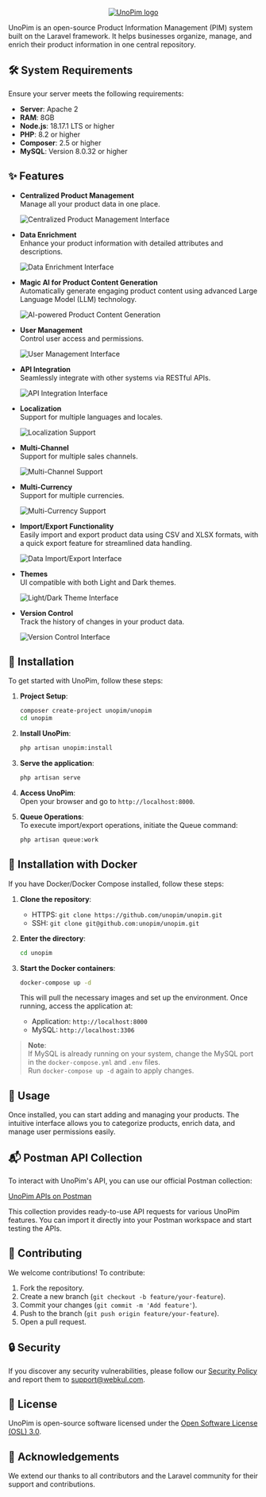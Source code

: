 <p align="center">
  <a href="https://unopim.com/">
    <picture>
      <source media="(prefers-color-scheme: dark)" srcset="https://github.com/user-attachments/assets/5001c5b0-1ef3-4887-a907-f9c20082b0e6">
      <source media="(prefers-color-scheme: light)" srcset="https://github.com/user-attachments/assets/a1e6793d-376e-4452-925b-c72b7d07389a">
      <img src="https://github.com/user-attachments/assets/a1e6793d-376e-4452-925b-c72b7d07389a" alt="UnoPim logo">
    </picture>
  </a>
</p>

UnoPim is an open-source Product Information Management (PIM) system built on the Laravel framework. It helps businesses organize, manage, and enrich their product information in one central repository.

## 🛠️ System Requirements

Ensure your server meets the following requirements:

- **Server**: Apache 2
- **RAM**: 8GB
- **Node.js**: 18.17.1 LTS or higher
- **PHP**: 8.2 or higher
- **Composer**: 2.5 or higher
- **MySQL**: Version 8.0.32 or higher

## ✨ Features

- **Centralized Product Management**  
  Manage all your product data in one place.

  ![Centralized Product Management Interface](https://raw.githubusercontent.com/unopim/temp-media/main/catalog-management.png)

- **Data Enrichment**  
  Enhance your product information with detailed attributes and descriptions.

  ![Data Enrichment Interface](https://raw.githubusercontent.com/unopim/temp-media/main/data-enrichment.png)

- **Magic AI for Product Content Generation**  
  Automatically generate engaging product content using advanced Large Language Model (LLM) technology.

  ![AI-powered Product Content Generation](https://raw.githubusercontent.com/unopim/temp-media/main/advanced-features.png)

- **User Management**  
  Control user access and permissions.

  ![User Management Interface](https://raw.githubusercontent.com/unopim/temp-media/main/access-control.png)

- **API Integration**  
  Seamlessly integrate with other systems via RESTful APIs.

  ![API Integration Interface](https://raw.githubusercontent.com/unopim/temp-media/main/api-integration.png)

- **Localization**  
  Support for multiple languages and locales.

  ![Localization Support](https://raw.githubusercontent.com/unopim/temp-media/main/localization-and-channels.png)

- **Multi-Channel**  
  Support for multiple sales channels.

  ![Multi-Channel Support](https://raw.githubusercontent.com/unopim/temp-media/main/multi-channel-support.png)

- **Multi-Currency**  
  Support for multiple currencies.

  ![Multi-Currency Support](https://raw.githubusercontent.com/unopim/temp-media/main/multi-currency-support.png)

- **Import/Export Functionality**  
  Easily import and export product data using CSV and XLSX formats, with a quick export feature for streamlined data handling.

  ![Data Import/Export Interface](https://raw.githubusercontent.com/unopim/temp-media/main/data-transfer.png)

- **Themes**  
  UI compatible with both Light and Dark themes.

  ![Light/Dark Theme Interface](https://raw.githubusercontent.com/unopim/temp-media/main/user-interface.png)

- **Version Control**  
  Track the history of changes in your product data.

  ![Version Control Interface](https://raw.githubusercontent.com/unopim/temp-media/main/version-control.png)

## 🚀 Installation

To get started with UnoPim, follow these steps:

1. **Project Setup**:
    ```bash
    composer create-project unopim/unopim
    cd unopim
    ```

2. **Install UnoPim**:
    ```bash
    php artisan unopim:install
    ```

3. **Serve the application**:
    ```bash
    php artisan serve
    ```

4. **Access UnoPim**:  
   Open your browser and go to `http://localhost:8000`.

5. **Queue Operations**:  
   To execute import/export operations, initiate the Queue command:

   ```bash
   php artisan queue:work
   ```

## 🐳 Installation with Docker

If you have Docker/Docker Compose installed, follow these steps:

1. **Clone the repository**:
   - HTTPS: `git clone https://github.com/unopim/unopim.git`
   - SSH: `git clone git@github.com:unopim/unopim.git`

2. **Enter the directory**:  
   ```bash
   cd unopim
   ```

3. **Start the Docker containers**:  
   ```bash
   docker-compose up -d
   ```

   This will pull the necessary images and set up the environment. Once running, access the application at:

   - Application: `http://localhost:8000`
   - MySQL: `http://localhost:3306`

> **Note**:  
> If MySQL is already running on your system, change the MySQL port in the `docker-compose.yml` and `.env` files.  
> Run `docker-compose up -d` again to apply changes.

## 📖 Usage

Once installed, you can start adding and managing your products. The intuitive interface allows you to categorize products, enrich data, and manage user permissions easily.

## 📬 Postman API Collection

To interact with UnoPim's API, you can use our official Postman collection:

[UnoPim APIs on Postman](https://www.postman.com/unopim/unopim-apis/collection/kzy03uh/official-unopim-apis?ctx=info)

This collection provides ready-to-use API requests for various UnoPim features. You can import it directly into your Postman workspace and start testing the APIs.

## 🤝 Contributing

We welcome contributions! To contribute:

1. Fork the repository.
2. Create a new branch (`git checkout -b feature/your-feature`).
3. Commit your changes (`git commit -m 'Add feature'`).
4. Push to the branch (`git push origin feature/your-feature`).
5. Open a pull request.

## 🔒 Security

If you discover any security vulnerabilities, please follow our [Security Policy](SECURITY.md) and report them to [support@webkul.com](mailto:support@webkul.com).

## 📝 License

UnoPim is open-source software licensed under the [Open Software License (OSL) 3.0](LICENSE.txt).

## 🙏 Acknowledgements

We extend our thanks to all contributors and the Laravel community for their support and contributions.
